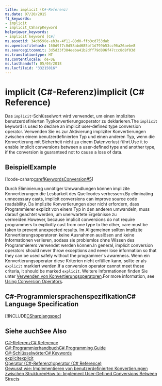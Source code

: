 ```yaml
---
title: implicit (C#-Referenz)
ms.date: 07/20/2015
f1_keywords:
- implicit
- implicit_CSharpKeyword
helpviewer_keywords:
- implicit keyword [C#]
ms.assetid: 34db590e-eb3a-4f11-88d0-ffb3cd753dab
ms.openlocfilehash: 160d9f7c0d58abd685bf1d799b53cc96a26aebe8
ms.sourcegitcommit: 3d5d33f384eeba41b2dff79d096f47ccc8d8f03d
ms.translationtype: HT
ms.contentlocale: de-DE
ms.lasthandoff: 05/04/2018
ms.locfileid: "33215016"
---
```

# <a name="implicit-c-reference"></a><span data-ttu-id="68763-102">implicit (C#-Referenz)</span><span class="sxs-lookup"><span data-stu-id="68763-102">implicit (C# Reference)</span></span>
<span data-ttu-id="68763-103">Das `implicit`-Schlüsselwort wird verwendet, um einen impliziten benutzerdefinierten Typkonvertierungsoperator zu deklarieren.</span><span class="sxs-lookup"><span data-stu-id="68763-103">The `implicit` keyword is used to declare an implicit user-defined type conversion operator.</span></span> <span data-ttu-id="68763-104">Verwenden Sie es zur Aktivierung impliziter Konvertierungen zwischen einem benutzerdefinierten Typ und einen anderen Typ, wenn die Konvertierung mit Sicherheit nicht zu einem Datenverlust führt.</span><span class="sxs-lookup"><span data-stu-id="68763-104">Use it to enable implicit conversions between a user-defined type and another type, if the conversion is guaranteed not to cause a loss of data.</span></span>  
  
## <a name="example"></a><span data-ttu-id="68763-105">Beispiel</span><span class="sxs-lookup"><span data-stu-id="68763-105">Example</span></span>  
 [!code-csharp[csrefKeywordsConversion#5](../../../csharp/language-reference/keywords/codesnippet/CSharp/implicit_1.cs)]  
  
 <span data-ttu-id="68763-106">Durch Eliminierung unnötiger Umwandlungen können implizite Konvertierungen die Lesbarkeit des Quellcodes verbessern.</span><span class="sxs-lookup"><span data-stu-id="68763-106">By eliminating unnecessary casts, implicit conversions can improve source code readability.</span></span> <span data-ttu-id="68763-107">Da implizite Konvertierungen aber nicht erfordern, dass Programmierer explizit von einem Typ in den anderen umwandeln, muss darauf geachtet werden, um unerwartete Ergebnisse zu vermeiden.</span><span class="sxs-lookup"><span data-stu-id="68763-107">However, because implicit conversions do not require programmers to explicitly cast from one type to the other, care must be taken to prevent unexpected results.</span></span> <span data-ttu-id="68763-108">Im Allgemeinen sollten implizite Konvertierungsoperatoren keine Ausnahmen auslösen und keine Informationen verlieren, sodass sie problemlos ohne Wissen des Programmierers verwendet werden können.</span><span class="sxs-lookup"><span data-stu-id="68763-108">In general, implicit conversion operators should never throw exceptions and never lose information so that they can be used safely without the programmer's awareness.</span></span> <span data-ttu-id="68763-109">Wenn ein Konvertierungsoperator diese Kriterien nicht erfüllen kann, sollte er als `explicit` markiert werden.</span><span class="sxs-lookup"><span data-stu-id="68763-109">If a conversion operator cannot meet those criteria, it should be marked `explicit`.</span></span> <span data-ttu-id="68763-110">Weitere Informationen finden Sie unter [Verwenden von Konvertierungsoperatoren](../../../csharp/programming-guide/statements-expressions-operators/using-conversion-operators.md).</span><span class="sxs-lookup"><span data-stu-id="68763-110">For more information, see [Using Conversion Operators](../../../csharp/programming-guide/statements-expressions-operators/using-conversion-operators.md).</span></span>  
  
## <a name="c-language-specification"></a><span data-ttu-id="68763-111">C#-Programmiersprachenspezifikation</span><span class="sxs-lookup"><span data-stu-id="68763-111">C# Language Specification</span></span>  
 [!INCLUDE[CSharplangspec](~/includes/csharplangspec-md.md)]  
  
## <a name="see-also"></a><span data-ttu-id="68763-112">Siehe auch</span><span class="sxs-lookup"><span data-stu-id="68763-112">See Also</span></span>  
 [<span data-ttu-id="68763-113">C#-Referenz</span><span class="sxs-lookup"><span data-stu-id="68763-113">C# Reference</span></span>](../../../csharp/language-reference/index.md)  
 [<span data-ttu-id="68763-114">C#-Programmierhandbuch</span><span class="sxs-lookup"><span data-stu-id="68763-114">C# Programming Guide</span></span>](../../../csharp/programming-guide/index.md)  
 [<span data-ttu-id="68763-115">C#-Schlüsselwörter</span><span class="sxs-lookup"><span data-stu-id="68763-115">C# Keywords</span></span>](../../../csharp/language-reference/keywords/index.md)  
 [<span data-ttu-id="68763-116">explicit</span><span class="sxs-lookup"><span data-stu-id="68763-116">explicit</span></span>](../../../csharp/language-reference/keywords/explicit.md)  
 [<span data-ttu-id="68763-117">Operator (C#-Referenz)</span><span class="sxs-lookup"><span data-stu-id="68763-117">operator (C# Reference)</span></span>](../../../csharp/language-reference/keywords/operator.md)  
 [<span data-ttu-id="68763-118">Gewusst wie: Implementieren von benutzerdefinierten Konvertierungen zwischen Strukturen</span><span class="sxs-lookup"><span data-stu-id="68763-118">How to: Implement User-Defined Conversions Between Structs</span></span>](../../../csharp/programming-guide/statements-expressions-operators/how-to-implement-user-defined-conversions-between-structs.md)
